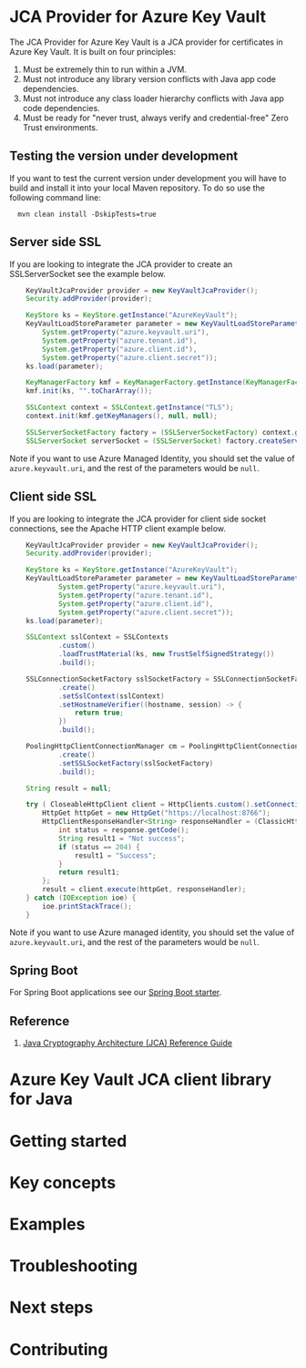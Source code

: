 # JCA Provider for Azure Key Vault

The JCA Provider for Azure Key Vault is a JCA provider for certificates in 
Azure Key Vault. It is built on four principles:
 
1. Must be extremely thin to run within a JVM.
1. Must not introduce any library version conflicts with Java app code dependencies.
1. Must not introduce any class loader hierarchy conflicts with Java app code dependencies.
1. Must be ready for "never trust, always verify and credential-free" Zero Trust environments.

## Testing the version under development

If you want to test the current version under development you will have to
build and install it into your local Maven repository. To do so use the 
following command line:

```
  mvn clean install -DskipTests=true
```

## Server side SSL

If you are looking to integrate the JCA provider to create an SSLServerSocket
see the example below.

```java
    KeyVaultJcaProvider provider = new KeyVaultJcaProvider();
    Security.addProvider(provider);

    KeyStore ks = KeyStore.getInstance("AzureKeyVault");
    KeyVaultLoadStoreParameter parameter = new KeyVaultLoadStoreParameter(
        System.getProperty("azure.keyvault.uri"), 
        System.getProperty("azure.tenant.id"), 
        System.getProperty("azure.client.id"),
        System.getProperty("azure.client.secret"));
    ks.load(parameter);

    KeyManagerFactory kmf = KeyManagerFactory.getInstance(KeyManagerFactory.getDefaultAlgorithm());
    kmf.init(ks, "".toCharArray());

    SSLContext context = SSLContext.getInstance("TLS");
    context.init(kmf.getKeyManagers(), null, null);

    SSLServerSocketFactory factory = (SSLServerSocketFactory) context.getServerSocketFactory();
    SSLServerSocket serverSocket = (SSLServerSocket) factory.createServerSocket(8765);
```

Note if you want to use Azure Managed Identity, you should set the value
of `azure.keyvault.uri`, and the rest of the parameters would be `null`.

## Client side SSL

If you are looking to integrate the JCA provider for client side socket 
connections, see the Apache HTTP client example below.

```java
    KeyVaultJcaProvider provider = new KeyVaultJcaProvider();
    Security.addProvider(provider);

    KeyStore ks = KeyStore.getInstance("AzureKeyVault");
    KeyVaultLoadStoreParameter parameter = new KeyVaultLoadStoreParameter(
            System.getProperty("azure.keyvault.uri"), 
            System.getProperty("azure.tenant.id"), 
            System.getProperty("azure.client.id"),
            System.getProperty("azure.client.secret"));
    ks.load(parameter);

    SSLContext sslContext = SSLContexts
            .custom()
            .loadTrustMaterial(ks, new TrustSelfSignedStrategy())
            .build();

    SSLConnectionSocketFactory sslSocketFactory = SSLConnectionSocketFactoryBuilder
            .create()
            .setSslContext(sslContext)
            .setHostnameVerifier((hostname, session) -> {
                return true;
            })
            .build();

    PoolingHttpClientConnectionManager cm = PoolingHttpClientConnectionManagerBuilder
            .create()
            .setSSLSocketFactory(sslSocketFactory)
            .build();

    String result = null;

    try ( CloseableHttpClient client = HttpClients.custom().setConnectionManager(cm).build()) {
        HttpGet httpGet = new HttpGet("https://localhost:8766");
        HttpClientResponseHandler<String> responseHandler = (ClassicHttpResponse response) -> {
            int status = response.getCode();
            String result1 = "Not success";
            if (status == 204) {
                result1 = "Success";
            }
            return result1;
        };
        result = client.execute(httpGet, responseHandler);
    } catch (IOException ioe) {
        ioe.printStackTrace();
    }
```

Note if you want to use Azure managed identity, you should set the value
of `azure.keyvault.uri`, and the rest of the parameters would be `null`.

## Spring Boot

For Spring Boot applications see our [Spring Boot starter](https://github.com/Azure/azure-sdk-for-java/blob/master/sdk/spring/azure-spring-boot-starter-keyvault-certificates/README.md).

## Reference

1. [Java Cryptography Architecture (JCA) Reference Guide](https://docs.oracle.com/javase/8/docs/technotes/guides/security/crypto/CryptoSpec.html)

# Azure Key Vault JCA client library for Java

# Getting started

# Key concepts

# Examples

# Troubleshooting

# Next steps

# Contributing
